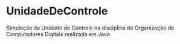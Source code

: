 # UnidadeDeControle
Simulação da Unidade de Controle na disciplina de Organização de Computadores Digitais realizada em Java
